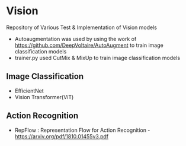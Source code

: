 # Vision
Repository of Various Test & Implementation of Vision models
* Autoaugmentation was used by using the work of https://github.com/DeepVoltaire/AutoAugment to train image classification models
* trainer.py used CutMix & MixUp to train image classification models

## Image Classification
* EfficientNet
* Vision Transformer(ViT)

## Action Recognition
* RepFlow : Representation Flow for Action Recognition - https://arxiv.org/pdf/1810.01455v3.pdf
